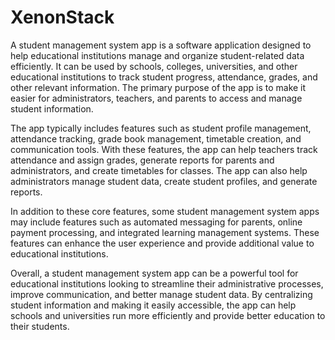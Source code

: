 # XenonStack

A student management system app is a software application designed to help educational institutions manage and organize student-related data efficiently. It can be used by schools, colleges, universities, and other educational institutions to track student progress, attendance, grades, and other relevant information. The primary purpose of the app is to make it easier for administrators, teachers, and parents to access and manage student information.

The app typically includes features such as student profile management, attendance tracking, grade book management, timetable creation, and communication tools. With these features, the app can help teachers track attendance and assign grades, generate reports for parents and administrators, and create timetables for classes. The app can also help administrators manage student data, create student profiles, and generate reports.

In addition to these core features, some student management system apps may include features such as automated messaging for parents, online payment processing, and integrated learning management systems. These features can enhance the user experience and provide additional value to educational institutions.

Overall, a student management system app can be a powerful tool for educational institutions looking to streamline their administrative processes, improve communication, and better manage student data. By centralizing student information and making it easily accessible, the app can help schools and universities run more efficiently and provide better education to their students.
